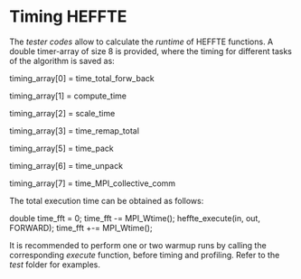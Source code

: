 Timing HEFFTE
=============

The *tester codes* allow to calculate the *runtime* of HEFFTE functions. A double timer-array of size 8 is provided, where the timing for different tasks of the algorithm is saved as:

timing_array[0] = time_total_forw_back     

timing_array[1] = compute_time             

timing_array[2] = scale_time               

timing_array[3] = time_remap_total         

timing_array[5] = time_pack                

timing_array[6] = time_unpack              

timing_array[7] = time_MPI_collective_comm

The total execution time can be obtained as follows:

double time_fft = 0;
time_fft -= MPI_Wtime();
      heffte_execute(in, out, FORWARD);
time_fft +-= MPI_Wtime();


It is recommended to perform one or two warmup runs by calling the corresponding *execute* function, before timing and profiling. Refer to the *test* folder for examples.
